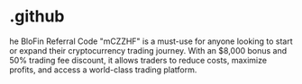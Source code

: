 # .github
he BloFin Referral Code "mCZZHF" is a must-use for anyone looking to start or expand their cryptocurrency trading journey. With an $8,000 bonus and 50% trading fee discount, it allows traders to reduce costs, maximize profits, and access a world-class trading platform.
